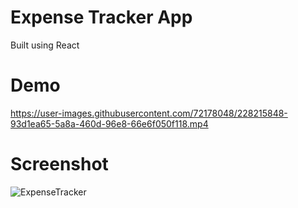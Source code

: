 # Expense Tracker App
Built using React

# Demo
https://user-images.githubusercontent.com/72178048/228215848-93d1ea65-5a8a-460d-96e8-66e6f050f118.mp4

# Screenshot
![ExpenseTracker](https://user-images.githubusercontent.com/72178048/228215907-aed81443-c2d6-464d-a142-d454041d3db1.png)
